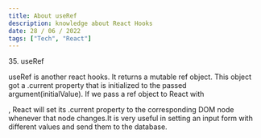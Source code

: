 ```yaml
---
title: About useRef
description: knowledge about React Hooks
date: 28 / 06 / 2022
tags: ["Tech", "React"]
---
```


<p>35. useRef</p>

<p> 
useRef is another react hooks. It returns a mutable ref object. This object got a .current property that is initialized to the passed argument(initialValue). If we pass a ref object to React with <div ref={myRef} />, React will set its .current property to the corresponding DOM node whenever that node changes.It is very useful in setting an input form with different values and send them to the database.
</p>

